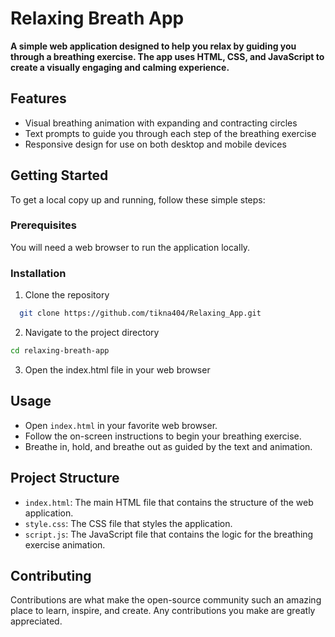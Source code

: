 # Relaxing Breath App
**A simple web application designed to help you relax by guiding you through a breathing exercise. The app uses HTML, CSS, and JavaScript to create a visually engaging and calming experience.**

## Features
- Visual breathing animation with expanding and contracting circles
- Text prompts to guide you through each step of the breathing exercise
- Responsive design for use on both desktop and mobile devices

## Getting Started
To get a local copy up and running, follow these simple steps:

### Prerequisites
You will need a web browser to run the application locally.

### Installation
1. Clone the repository
```bash
  git clone https://github.com/tikna404/Relaxing_App.git
```
2. Navigate to the project directory
```bash
cd relaxing-breath-app
```
3. Open the index.html file in your web browser

## Usage
- Open `index.html` in your favorite web browser.
- Follow the on-screen instructions to begin your breathing exercise.
- Breathe in, hold, and breathe out as guided by the text and animation.

## Project Structure
- `index.html`: The main HTML file that contains the structure of the web application.
- `style.css`: The CSS file that styles the application.
- `script.js`: The JavaScript file that contains the logic for the breathing exercise animation.

## Contributing
Contributions are what make the open-source community such an amazing place to learn, inspire, and create. Any contributions you make are greatly appreciated.






